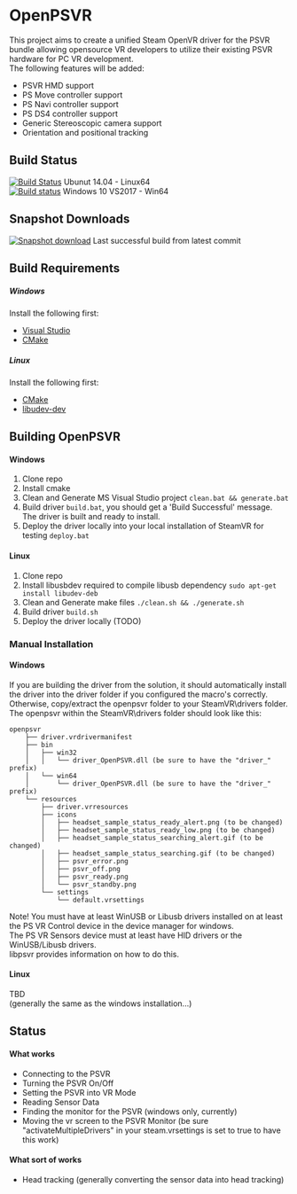﻿# OpenPSVR
This project aims to create a unified Steam OpenVR driver for the PSVR bundle allowing opensource VR developers to utilize their existing PSVR hardware for PC VR development.  
The following features will be added:
* PSVR HMD support 
* PS Move controller support
* PS Navi controller support
* PS DS4 controller support
* Generic Stereoscopic camera support
* Orientation and positional tracking

## Build Status
[![Build Status](https://travis-ci.org/SuperEvenSteven/OpenPSVR.svg?branch=convert-to-cmake)](https://travis-ci.org/SuperEvenSteven/OpenPSVR) Ubunut 14.04 -  Linux64  
[![Build status](https://ci.appveyor.com/api/projects/status/9rqyc5c3jarsqc0w?svg=true)](https://ci.appveyor.com/project/SuperEvenSteven/openpsvr) Windows 10 VS2017 - Win64   
## Snapshot Downloads
[![Snapshot download](https://img.shields.io/badge/download-snapshot-brightgreen.svg)](https://ci.appveyor.com/api/projects/SuperEvenSteven/openpsvr/artifacts/build/Win64/openpsvr/openpsvr-release.zip?branch=convert-to-cmake&job=Environment%3A+arch%3DWin64%3B+Configuration%3A+Release) Last successful build from latest commit 
## Build Requirements
##### Windows
Install the following first:
- [Visual Studio](https://www.visualstudio.com/vs/community/)
- [CMake](https://cmake.org/download/) 

##### Linux
Install the following first:
- [CMake](https://cmake.org/download/)
- [libudev-dev](https://packages.ubuntu.com/trusty/libudev-dev)

## Building OpenPSVR
#### Windows
1. Clone repo
2. Install cmake
3. Clean and Generate MS Visual Studio project `clean.bat && generate.bat`
4. Build driver `build.bat`, you should get a 'Build Successful' message. The driver is built and ready to install.
5. Deploy the driver locally into your local installation of SteamVR for testing `deploy.bat`
 
#### Linux
1. Clone repo
2. Install libusbdev required to compile libusb dependency `sudo apt-get install libudev-deb`
3. Clean and Generate make files `./clean.sh && ./generate.sh`
4. Build driver `build.sh`
5. Deploy the driver locally (TODO)


### Manual Installation
#### Windows
If you are building the driver from the solution, it should automatically install the driver into the driver folder if you configured the macro's correctly.  
Otherwise, copy/extract the openpsvr folder to your SteamVR\drivers folder.  
The openpsvr within the SteamVR\drivers folder should look like this:
```
openpsvr
    ├── driver.vrdrivermanifest
    ├── bin
    │   ├── win32
    │   │   └── driver_OpenPSVR.dll (be sure to have the "driver_" prefix)
    │   └── win64
    │       └── driver_OpenPSVR.dll (be sure to have the "driver_" prefix)
    └── resources
        ├── driver.vrresources
        ├── icons
        │   ├── headset_sample_status_ready_alert.png (to be changed)
        │   ├── headset_sample_status_ready_low.png (to be changed)
        │   ├── headset_sample_status_searching_alert.gif (to be changed)
        │   ├── headset_sample_status_searching.gif (to be changed)
        │   ├── psvr_error.png
        │   ├── psvr_off.png
        │   ├── psvr_ready.png
        │   └── psvr_standby.png
        └── settings
            └── default.vrsettings
```
Note! You must have at least WinUSB or Libusb drivers installed on at least the PS VR Control device in the device manager for windows.  
The PS VR Sensors device must at least have HID drivers or the WinUSB/Libusb drivers.    
libpsvr provides information on how to do this.

#### Linux
TBD  
(generally the same as the windows installation...)

## Status
#### What works
- Connecting to the PSVR
- Turning the PSVR On/Off
- Setting the PSVR into VR Mode
- Reading Sensor Data
- Finding the monitor for the PSVR (windows only, currently)
- Moving the vr screen to the PSVR Monitor (be sure "activateMultipleDrivers" in your steam.vrsettings is set to true to have this work)

#### What sort of works
- Head tracking (generally converting the sensor data into head tracking)
